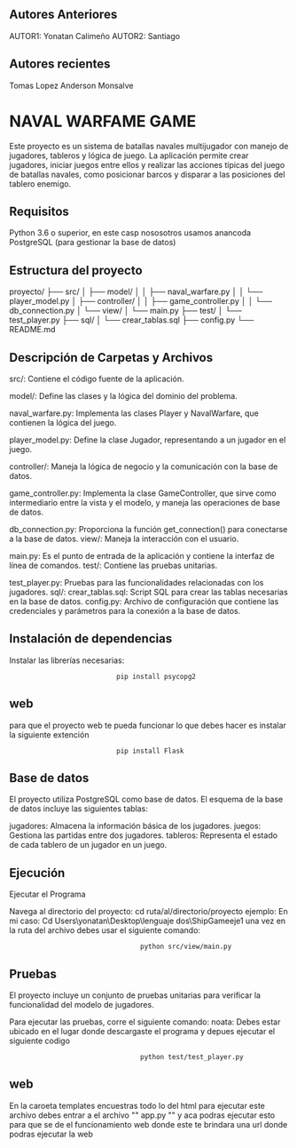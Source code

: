 ## Autores Anteriores 
AUTOR1: Yonatan Calimeño
AUTOR2: Santiago

## Autores recientes 
Tomas Lopez
Anderson Monsalve 

# NAVAL WARFAME GAME

Este proyecto es un sistema de batallas navales multijugador con manejo de jugadores, tableros y lógica de juego. La aplicación permite crear jugadores, iniciar juegos entre ellos y realizar las acciones típicas del juego de batallas navales, como posicionar barcos y disparar a las posiciones del tablero enemigo.

## Requisitos
Python 3.6 o superior, en este casp nososotros usamos anancoda
PostgreSQL (para gestionar la base de datos)

## Estructura del proyecto


proyecto/
├── src/
│   ├── model/
│   │   ├── naval_warfare.py
│   │   └── player_model.py
│   ├── controller/
│   │   ├── game_controller.py
│   │   └── db_connection.py
│   └── view/
│       └── main.py
├── test/
│   └── test_player.py
├── sql/
│   └── crear_tablas.sql
├── config.py
└── README.md
## Descripción de Carpetas y Archivos
src/: Contiene el código fuente de la aplicación.

model/: Define las clases y la lógica del dominio del problema.

naval_warfare.py: Implementa las clases Player y NavalWarfare, que contienen la lógica del juego.

player_model.py: Define la clase Jugador, representando a un jugador en el juego.

controller/: Maneja la lógica de negocio y la comunicación con la base de datos.

game_controller.py: Implementa la clase GameController, que sirve como intermediario entre la vista y el modelo, y maneja las operaciones de base de datos.

db_connection.py: Proporciona la función get_connection() para conectarse a la base de datos.
view/: Maneja la interacción con el usuario.

main.py: Es el punto de entrada de la aplicación y contiene la interfaz de línea de comandos.
test/: Contiene las pruebas unitarias.

test_player.py: Pruebas para las funcionalidades relacionadas con los jugadores.
sql/:
crear_tablas.sql: Script SQL para crear las tablas necesarias en la base de datos.
config.py: Archivo de configuración que contiene las credenciales y parámetros para la conexión a la base de datos.

## Instalación de dependencias
Instalar las librerías necesarias:


                               pip install psycopg2
## web
para que el proyecto web te pueda funcionar lo que debes hacer es instalar la siguiente extención 

                               pip install Flask
 


## Base de datos
El proyecto utiliza PostgreSQL como base de datos. El esquema de la base de datos incluye las siguientes tablas:

jugadores: Almacena la información básica de los jugadores.
juegos: Gestiona las partidas entre dos jugadores.
tableros: Representa el estado de cada tablero de un jugador en un juego.


## Ejecución
Ejecutar el Programa

Navega al directorio del proyecto:
cd ruta/al/directorio/proyecto
ejemplo: En mi caso: Cd Users\yonatan\Desktop\lenguaje dos\ShipGameeje1
una vez en la ruta del archivo debes usar el siguiente comando: 


                                     python src/view/main.py




## Pruebas
El proyecto incluye un conjunto de pruebas unitarias para verificar la funcionalidad del modelo de jugadores.

Para ejecutar las pruebas, corre el siguiente comando:
noata: Debes estar ubicado en el lugar donde descargaste el programa y depues ejecutar el siguiente codigo


                                     python test/test_player.py


## web
En la caroeta templates encuestras todo lo del html
para ejecutar este archivo debes entrar a el archivo "" app.py "" y aca podras ejecutar esto para que se de el funcionamiento web donde este te brindara una url donde podras ejecutar la web

                                   



